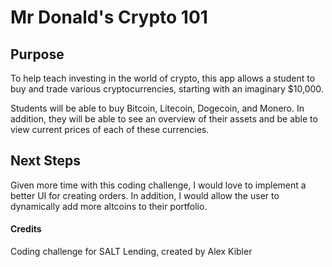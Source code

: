 # Mr Donald's Crypto 101

## Purpose

To help teach investing in the world of crypto, this app allows a student to buy and trade various cryptocurrencies, starting with an imaginary $10,000.

Students will be able to buy Bitcoin, Litecoin, Dogecoin, and Monero. In addition, they will be able to see an overview of their assets and be able to view current prices of each of these currencies.

## Next Steps

Given more time with this coding challenge, I would love to implement a better UI for creating orders. In addition, I would allow the user to dynamically add more altcoins to their portfolio.

#### Credits

Coding challenge for SALT Lending, created by Alex Kibler